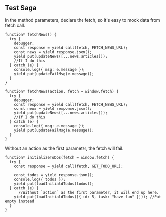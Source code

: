## Test Saga

In the method parameters, declare the fetch, so it's easy to mock data from fetch call.

```
function* fetchNews() {
  try {
    debugger;
    const response = yield call(fetch, FETCH_NEWS_URL);
    const news = yield response.json();
    yield put(updateNews([...news.articles]));
    //If I do this
  } catch (e) {
    console.log({ msg: e.message });
    yield put(updateFailMsg(e.message));
  }
}
```

```
function* fetchNews(action, fetch = window.fetch) {
  try {
    debugger;
    const response = yield call(fetch, FETCH_NEWS_URL);
    const news = yield response.json();
    yield put(updateNews([...news.articles]));
    //If I do this
  } catch (e) {
    console.log({ msg: e.message });
    yield put(updateFailMsg(e.message));
  }
}
```

Without an action as the first parameter, the fetch will fail.

```
function* initializeToDos(fetch = window.fetch) {
  try {
    const response = yield call(fetch, GET_TODO_URL);

    const todos = yield response.json();
    console.log({ todos });
    yield put(loadInitialdTodos(todos));
  } catch (e) {
      //Without `action` as the first parameter, it will end up here.
    yield put(loadInitialdTodos([{ id: 5, task: "have fun" }])); //Put empty instead
  }
}
```
